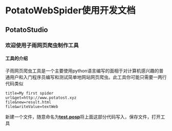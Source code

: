 # PotatoWebSpider使用开发文档

## PotatoStudio

### 欢迎使用子雨网页爬虫制作工具



#### 工具的介绍

子雨网页爬虫工具是一个主要使用python语言编写的面相于对计算机感兴趣的普通用户和入门程序员编写和测试简单地网站网页爬虫。此工具你可能只需要一两行代码类似

```posp
title=My first spider
url&get=http://www.potatost.xyz
file&new=result.html
file&writeValue=textWeb
```

新建一个文件，随意命名为<u>**test.posp**</u>将上面这部分代码写入，保存文件，打开工具